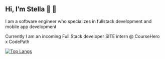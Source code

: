  ## Hi, I’m Stella :wave: :peach:
 
 I am a software engineer who specializes in fullstack development and mobile app development
 
 Currently I am an incoming Full Stack developer SITE intern @ CourseHero x CodePath
 
[![Top Langs](https://github-readme-stats.vercel.app/api/top-langs/?username=nakim97&layout=compact)](https://github.com/anuraghazra/github-readme-stats)


